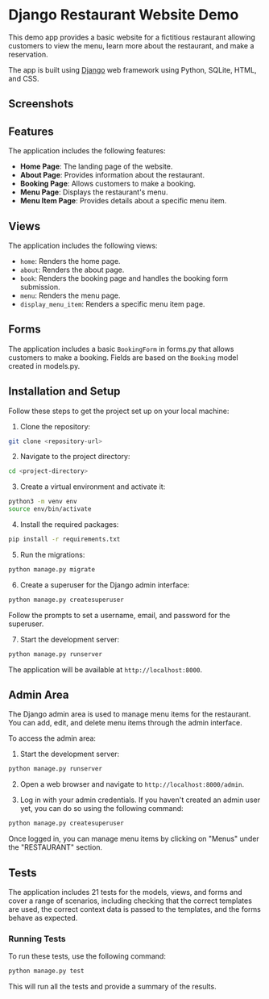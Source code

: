 # Django Restaurant Website Demo

This demo app provides a basic website for a fictitious restaurant allowing customers to view the menu, learn more about the restaurant, and make a reservation.

The app is built using [Django](https://www.djangoproject.com/) web framework using Python, SQLite, HTML, and CSS.

## Screenshots

## Features

The application includes the following features:

- **Home Page**: The landing page of the website.
- **About Page**: Provides information about the restaurant.
- **Booking Page**: Allows customers to make a booking.
- **Menu Page**: Displays the restaurant's menu.
- **Menu Item Page**: Provides details about a specific menu item.

## Views

The application includes the following views:

- `home`: Renders the home page.
- `about`: Renders the about page.
- `book`: Renders the booking page and handles the booking form submission.
- `menu`: Renders the menu page.
- `display_menu_item`: Renders a specific menu item page.

## Forms

The application includes a basic `BookingForm` in forms.py that allows customers to make a booking. Fields are based on the `Booking` model created in models.py.

## Installation and Setup

Follow these steps to get the project set up on your local machine:

1. Clone the repository:

```sh
git clone <repository-url>
```

2. Navigate to the project directory:

```sh
cd <project-directory>
```

3. Create a virtual environment and activate it:

```sh
python3 -m venv env
source env/bin/activate
```

4. Install the required packages:

```sh
pip install -r requirements.txt
```

5. Run the migrations:

```sh
python manage.py migrate
```

6. Create a superuser for the Django admin interface:

```sh
python manage.py createsuperuser
```

Follow the prompts to set a username, email, and password for the superuser.

7. Start the development server:

```sh
python manage.py runserver
```

The application will be available at `http://localhost:8000`.

## Admin Area

The Django admin area is used to manage menu items for the restaurant. You can add, edit, and delete menu items through the admin interface.

To access the admin area:

1. Start the development server:

```sh
python manage.py runserver
```

2. Open a web browser and navigate to `http://localhost:8000/admin`.

3. Log in with your admin credentials. If you haven't created an admin user yet, you can do so using the following command:

```sh
python manage.py createsuperuser
```

Once logged in, you can manage menu items by clicking on "Menus" under the "RESTAURANT" section.

## Tests

The application includes 21 tests for the models, views, and forms and cover a range of scenarios, including checking that the correct templates are used, the correct context data is passed to the templates, and the forms behave as expected.

### Running Tests

To run these tests, use the following command:

```sh
python manage.py test
```

This will run all the tests and provide a summary of the results.
